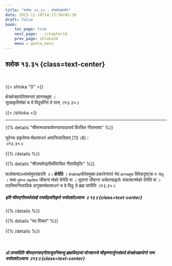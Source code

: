 ```yaml
---
title: "श्लोक १३.३५ - क्षेत्रक्षेत्रज्ञयोग"
date: 2023-11-19T14:13:58+05:30
draft: false
book:
    toc_page: true
    next_page: ../chapter14
    prev_page: shloka34
    menu : geeta_menu
---
```




## श्लोक १३.३५ {class=text-center}

<br/>

{{< shloka  "0"  >}}

क्षेत्रक्षेत्रज्ञयोरेवमन्तरं ज्ञानचक्षुषा ।  
भूतप्रकृतिमोक्षं च ये विदुर्यान्ति ते परम् ॥१३.३५॥

{{< /shloka >}}

---


{{% details "श्रीमत्मध्वाचार्यभगवत्पादाचर्य विरचित  गीताभाष्य" %}}

भूतेभ्यः प्रकृतेश्च मोक्षसाधनं अमानित्वादिकम् [13।8]।  
॥१३.३५॥

{{% /details %}}



{{% details "श्रीराघवेन्द्रतीर्थविरचित गीताविवृतिः" %}}

फलोक्त्याऽध्याार्थमुपसंहरति ॥। **क्षेत्रेति** । 
`क्षेत्रक्षेत्रज्ञ`योरेवमुक्त प्रकारेणांतरं भेदं 
`ज्ञानचक्षुषा` विवेकदृष्ट्चा `ये विदुः` । तथा `भूतेभ्यः`
`प्रकृतेश्च` जीवानां मोक्षो येनेति वा । 
भूतानां जीवानां अचेतनप्रकृतेः
सकाशान्मोक्षो येनेति वा । तदभिमानित्वादिकं 
प्रागुक्तमोक्षसाधनं च ये 
विदुः ते ब्रह्म यांतीति ॥१३.३५॥

#####  इति श्रीमद्गीतार्थसंग्रहे राघवेंद्रयतिकृते त्रयोदशोऽध्यायः ॥ १३॥ {class=text-center}

{{% /details %}}



{{% details "पद विचार" %}}


{{% /details %}}

<br/>

##### ॐ तत्सदिति श्रीमद्भगवद्गीतासूपनिषत्सु ब्रह्मविद्यायां योगशास्त्रे श्रीकृष्णार्जुनसंवादे  क्षेत्रक्षेत्रज्ञयोगो नाम त्रयोदशोऽध्यायः ॥१३॥  {class=text-center}